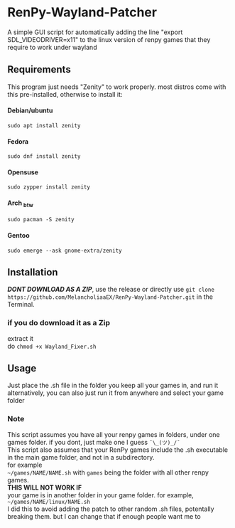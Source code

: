 # RenPy-Wayland-Patcher
A simple GUI script for automatically adding the line "export SDL_VIDEODRIVER=x11" to the linux version of renpy games that they require to work under wayland

## Requirements
This program just needs "Zenity" to work properly. most distros come with this pre-installed, otherwise to install it:
#### Debian/ubuntu
`sudo apt install zenity`  
#### Fedora
`sudo dnf install zenity`  
#### Opensuse
`sudo zypper install zenity`  
#### Arch <sub>btw</sub>
`sudo pacman -S zenity`  
#### Gentoo
`sudo emerge --ask gnome-extra/zenity`
## Installation  

***DONT DOWNLOAD AS A ZIP***, use the release or directly use `git clone https://github.com/MelancholiaaEX/RenPy-Wayland-Patcher.git` in the Terminal. 

### if you do download it as a Zip
extract it  
do `chmod +x Wayland_Fixer.sh`

## Usage
Just place the .sh file in the folder you keep all your games in, and run it  
alternatively, you can also just run it from anywhere and select your game folder

### Note
This script assumes you have all your renpy games in folders, under one games folder. if you dont, just make one I guess `¯\_(ツ)_/¯`  
This script also assumes that your RenPy games include the .sh executable in the main game folder, and not in a subdirectory.  
for example  
`~/games/NAME/NAME.sh` with `games` being the folder with all other renpy games.  
**THIS WILL NOT WORK IF**  
your game is in another folder in your game folder. for example, `~/games/NAME/linux/NAME.sh`  
I did this to avoid adding the patch to other random .sh files, potentally breaking them. but I can change that if enough people want me to


